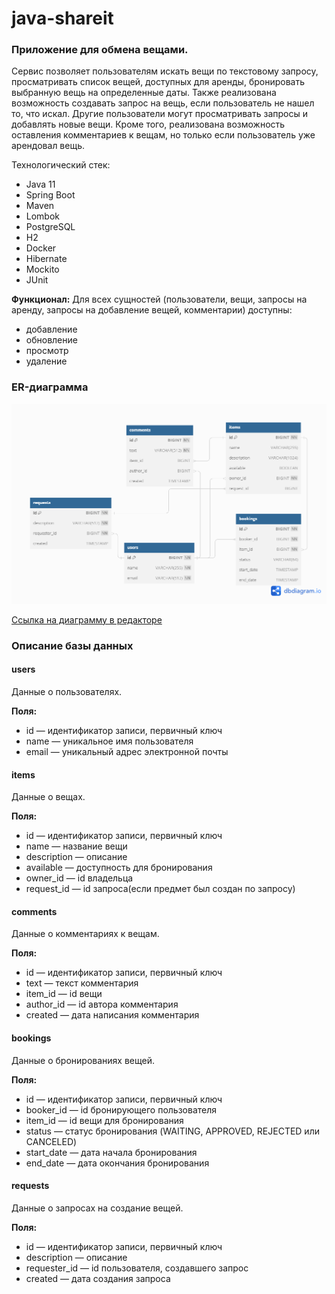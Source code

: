 # java-shareit
### Приложение для обмена вещами.

Сервис позволяет пользователям искать вещи по текстовому запросу, просматривать список вещей, доступных для аренды, 
бронировать выбранную вещь на определенные даты.
Также реализована возможность создавать запрос на вещь, если пользователь не нашел то, что искал.
Другие пользователи могут просматривать запросы и добавлять новые вещи.
Кроме того, реализована возможность оставления комментариев к вещам, но только если пользователь уже арендовал вещь.

Технологический стек:
- Java 11
- Spring Boot
- Maven
- Lombok
- PostgreSQL
- H2
- Docker
- Hibernate
- Mockito
- JUnit


**Функционал:** 
Для всех сущностей (пользователи, вещи, запросы на аренду, запросы на добавление вещей, комментарии) доступны:
- добавление
- обновление
- просмотр
- удаление

### ER-диаграмма
<img alt = "ER-диаграма основного сервиса" src = "server/src/main/resources/static/Diagram.png">

<a href="https://dbdiagram.io/d/651a3290ffbf5169f0d600aa">Ссылка на диаграмму в редакторе</a>

### Описание базы данных

#### users
Данные о пользователях.

**Поля:**
* id — идентификатор записи, первичный ключ
* name — уникальное имя пользователя
* email — уникальный адрес электронной почты

#### items
Данные о вещах.

**Поля:**
* id — идентификатор записи, первичный ключ
* name — название вещи
* description — описание
* available — доступность для бронирования
* owner_id — id владельца
* request_id — id запроса(если предмет был создан по запросу)

#### comments
Данные о комментариях к вещам.

**Поля:**
* id — идентификатор записи, первичный ключ
* text — текст комментария
* item_id — id вещи
* author_id — id автора комментария
* created — дата написания комментария

#### bookings
Данные о бронированиях вещей.

**Поля:**
* id — идентификатор записи, первичный ключ
* booker_id — id бронирующего пользователя
* item_id — id вещи для бронирования
* status — статус бронирования (WAITING, APPROVED, REJECTED или CANCELED)
* start_date — дата начала бронирования
* end_date — дата окончания бронирования

#### requests
Данные о запросах на создание вещей.

**Поля:**
* id — идентификатор записи, первичный ключ
* description — описание
* requester_id — id пользователя, создавшего запрос
* created — дата создания запроса